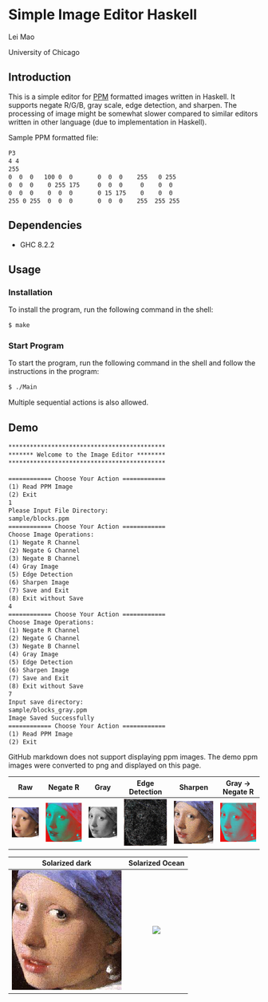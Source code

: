 # Simple Image Editor Haskell

Lei Mao

University of Chicago

## Introduction

This is a simple editor for [PPM](https://en.wikipedia.org/wiki/Netpbm_format) formatted images written in Haskell. It supports negate R/G/B, gray scale, edge detection, and sharpen. The processing of image might be somewhat slower compared to similar editors written in other language (due to implementation in Haskell).

Sample PPM formatted file:

```
P3
4 4
255
0  0  0   100 0  0       0  0  0    255   0 255
0  0  0    0 255 175     0  0  0     0    0  0
0  0  0    0  0  0       0 15 175    0    0  0
255 0 255  0  0  0       0  0  0    255  255 255
```
## Dependencies

* GHC 8.2.2


## Usage

### Installation

To install the program, run the following command in the shell:

```bash
$ make
```

### Start Program

To start the program, run the following command in the shell and follow the instructions in the program:

```bash
$ ./Main
```
Multiple sequential actions is also allowed.

## Demo

```
********************************************
******* Welcome to the Image Editor ********
********************************************

============ Choose Your Action ============
(1) Read PPM Image 
(2) Exit 
1
Please Input File Directory: 
sample/blocks.ppm
============ Choose Your Action ============
Choose Image Operations: 
(1) Negate R Channel
(2) Negate G Channel
(3) Negate B Channel
(4) Gray Image
(5) Edge Detection
(6) Sharpen Image
(7) Save and Exit
(8) Exit without Save
4
============ Choose Your Action ============
Choose Image Operations: 
(1) Negate R Channel
(2) Negate G Channel
(3) Negate B Channel
(4) Gray Image
(5) Edge Detection
(6) Sharpen Image
(7) Save and Exit
(8) Exit without Save
7
Input save directory: 
sample/blocks_gray.ppm
Image Saved Successfully
============ Choose Your Action ============
(1) Read PPM Image 
(2) Exit 
```

GitHub markdown does not support displaying ppm images. The demo ppm images were converted to png and displayed on this page.

Raw             |  Negate R | Gray | Edge Detection | Sharpen | Gray -> Negate R
:-------------------------:|:-------------------------:|:-------------------------:|:-------------------------:|:-------------------------:|:-------------------------:
![](sample/demo/earring.png)  |  ![](sample/demo/earring_negateR.png)|  ![](sample/demo/earring_gray.png)|  ![](sample/demo/earring_edge.png)|  ![](sample/demo/earring_sharpened.png)|  ![](sample/demo/earring_gray_negateR.png)

Solarized dark             |  Solarized Ocean          
:-------------------------:|:-------------------------:
![](sample/earring.png)  |  ![](sample/earring_negateR.png)